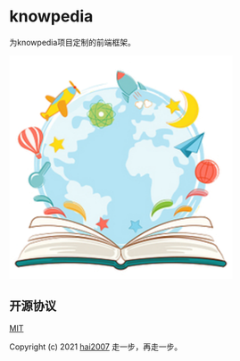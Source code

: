 # knowpedia
为knowpedia项目定制的前端框架。

<p>
    <img src='./knowpedia.png'>
</p>

开源协议
---------------------------------------
[MIT](https://github.com/hai2007/video-player/blob/master/LICENSE)

Copyright (c) 2021 [hai2007](https://hai2007.gitee.io/sweethome/) 走一步，再走一步。
